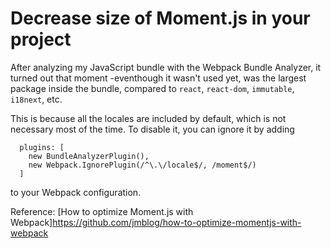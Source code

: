 # Decrease size of Moment.js in your project

After analyzing my JavaScript bundle with the Webpack Bundle Analyzer, it turned out that moment -eventhough it wasn't used yet, was the largest package inside the bundle, compared to `react`, `react-dom`, `immutable`, `i18next`, etc. 

This is because all the locales are included by default, which is not necessary most of the time. 
To disable it, you can ignore it by adding

```
  plugins: [
    new BundleAnalyzerPlugin(),
    new Webpack.IgnorePlugin(/^\.\/locale$/, /moment$/)
  ]
```

to your Webpack configuration. 

Reference: [How to optimize Moment.js with Webpack]https://github.com/jmblog/how-to-optimize-momentjs-with-webpack